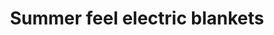---
title: "Summer feel electric blankets"
url: /rangreth-budgam/summer-feel-electric-blankets/
shop: electrical
---